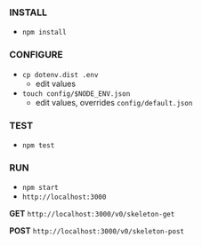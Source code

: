 ### INSTALL
* `npm install`

### CONFIGURE
* `cp dotenv.dist .env`
  * edit values
* `touch config/$NODE_ENV.json`
  * edit values, overrides `config/default.json`

### TEST
* `npm test`

### RUN
* `npm start`
* `http://localhost:3000`

**GET**
`http://localhost:3000/v0/skeleton-get`

**POST**
`http://localhost:3000/v0/skeleton-post`
